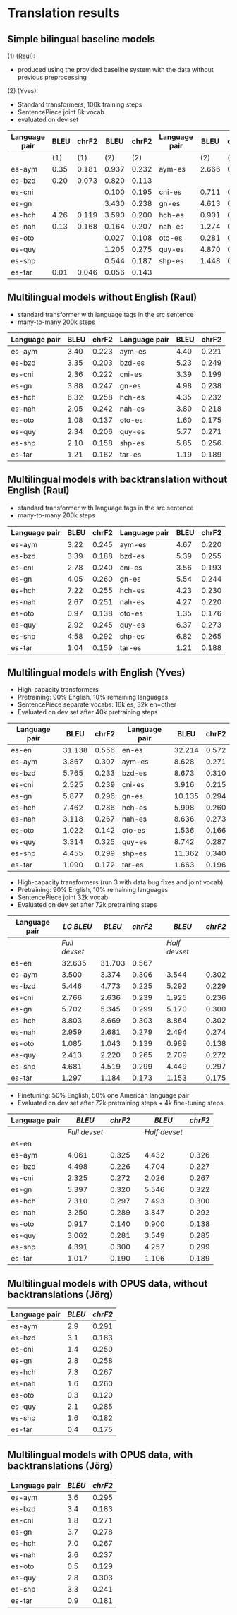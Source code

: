 # Translation results

## Simple bilingual baseline models

(1) (Raul):
- produced using the provided baseline system with the data without previous preprocessing

(2) (Yves):
- Standard transformers, 100k training steps
- SentencePiece joint 8k vocab
- evaluated on dev set

| Language pair | BLEU  | chrF2  | BLEU  | chrF2 | Language pair | BLEU  | chrF2 |
| ------------- | ----- | ------ | ----- | ----- | ------------- | ----- | ----- |
|               | (1)   | (1)    | (2)   | (2)   |               | (2)   | (2)   |
| es-aym        | 0.35  | 0.181 	| 0.937 | 0.232 | aym-es        | 2.666 | 0.211 |
| es-bzd        | 0.20  | 0.073 	| 0.820 | 0.113 |               |       |       |
| es-cni        |       |        | 0.100 | 0.195 | cni-es        | 0.711 | 0.159 |
| es-gn         |       |        | 3.430 | 0.238 | gn-es         | 4.613 | 0.237 |
| es-hch        | 4.26  | 0.119 	| 3.590 | 0.200 | hch-es        | 0.901 | 0.174 |
| es-nah        | 0.13  | 0.168 	| 0.164 | 0.207 | nah-es        | 1.274 | 0.170 |
| es-oto        |       |        | 0.027 | 0.108 | oto-es        | 0.281 | 0.147 |
| es-quy        |       |        | 1.205 | 0.275 | quy-es        | 4.870 | 0.250 |
| es-shp        |       |        | 0.544 | 0.187 | shp-es        | 1.448 | 0.165 |
| es-tar        | 0.01  | 0.046 	| 0.056 | 0.143 |               |       |       |


## Multilingual models without English (Raul)
 - standard transformer with language tags in the src sentence
 - many-to-many 200k steps
 

| Language pair | BLEU  | chrF2 | Language pair | BLEU  | chrF2 |
| ------------- | ----- | ----- | ------------- | ----- | ----- |
| es-aym        | 3.40 | 0.223 | aym-es        | 4.40 | 0.221 |
| es-bzd        | 3.35 | 0.203 | bzd-es        | 5.23 | 0.249 |
| es-cni        | 2.36 | 0.222 | cni-es        | 3.39 | 0.199 |
| es-gn         | 3.88 | 0.247 | gn-es         | 4.98 | 0.238 |
| es-hch        | 6.32 | 0.258 | hch-es        | 4.35 | 0.232 |
| es-nah        | 2.05 | 0.242 | nah-es        | 3.80 | 0.218 |
| es-oto        | 1.08 | 0.137 | oto-es        | 1.60 | 0.175 |
| es-quy        | 2.34 | 0.206 | quy-es        | 5.77 | 0.271 |
| es-shp        | 2.10 | 0.158 | shp-es        | 5.85 | 0.256 |
| es-tar        | 1.21 | 0.162 | tar-es        | 1.19 | 0.189 |

## Multilingual models with backtranslation without English (Raul)
 - standard transformer with language tags in the src sentence
 - many-to-many 200k steps
 

| Language pair | BLEU  | chrF2 | Language pair | BLEU  | chrF2 |
| ------------- | ----- | ----- | ------------- | ----- | ----- |
| es-aym        | 3.22 | 0.245 | aym-es        | 4.67 | 0.220 |
| es-bzd        | 3.39 | 0.188 | bzd-es        | 5.39 | 0.255 |
| es-cni        | 2.78 | 0.240 | cni-es        | 3.56 | 0.193 |
| es-gn         | 4.05 | 0.260 | gn-es         | 5.54 | 0.244 |
| es-hch        | 7.22 | 0.255 | hch-es        | 4.23 | 0.230 |
| es-nah        | 2.67 | 0.251 | nah-es        | 4.27 | 0.220 |
| es-oto        | 0.97 | 0.138 | oto-es        | 1.35 | 0.176 |
| es-quy        | 2.92 | 0.245 | quy-es        | 6.37 | 0.273 |
| es-shp        | 4.58 | 0.292 | shp-es        | 6.82 | 0.265 |
| es-tar        | 1.04 | 0.159 | tar-es        | 1.21 | 0.188 |

## Multilingual models with English (Yves)

- High-capacity transformers
- Pretraining: 90% English, 10% remaining languages
- SentencePiece separate vocabs: 16k es, 32k en+other
- Evaluated on dev set after 40k pretraining steps

| Language pair | BLEU  | chrF2 | Language pair | BLEU  | chrF2 |
| ------------- | ----- | ----- | ------------- | ----- | ----- |
| es-en        | 31.138 | 0.556 | en-es        | 32.214 | 0.572 |
| es-aym        | 3.867 | 0.307 | aym-es        | 8.628 | 0.271 |
| es-bzd        | 5.765 | 0.233 | bzd-es        | 8.673 | 0.310 |
| es-cni        | 2.525 | 0.239 | cni-es        | 3.916 | 0.215 |
| es-gn         | 5.877 | 0.296 | gn-es        | 10.135 | 0.294 |
| es-hch        | 7.462 | 0.286 | hch-es        | 5.998 | 0.260 |
| es-nah        | 3.118 | 0.267 | nah-es        | 8.636 | 0.273 |
| es-oto        | 1.022 | 0.142 | oto-es        | 1.536 | 0.166 |
| es-quy        | 3.314 | 0.325 | quy-es        | 8.742 | 0.287 |
| es-shp        | 4.455 | 0.299 | shp-es       | 11.362 | 0.340 |
| es-tar        | 1.090 | 0.172 | tar-es        | 1.663 | 0.196 |

- High-capacity transformers (run 3 with data bug fixes and joint vocab)
- Pretraining: 90% English, 10% remaining languages
- SentencePiece joint 32k vocab
- Evaluated on dev set after 72k pretraining steps

| Language pair | *LC BLEU* | *BLEU* | *chrF2* | | *BLEU* | *chrF2* |
| ------------- | ----- | ----- | ----- | --- |  ----- | ----- |
|               | *Full devset*  | | | | *Half devset* | |
| es-en         | 32.635 | 31.703 | 0.567 | |      |       |
| es-aym        | 3.500 | 3.374 | 0.306 | |  3.544 | 0.302 |
| es-bzd        | 5.446 | 4.773 | 0.225 | |  5.292 | 0.229 |
| es-cni        | 2.766 | 2.636 | 0.239 | |  1.925 | 0.236 |
| es-gn         | 5.702 | 5.345 | 0.299 | |  5.170 | 0.300 |
| es-hch        | 8.803 | 8.669 | 0.303 | |  8.864 | 0.302 |
| es-nah        | 2.959 | 2.681 | 0.279 | |  2.494 | 0.274 |
| es-oto        | 1.085 | 1.043 | 0.139 | |  0.989 | 0.138 |
| es-quy        | 2.413 | 2.220 | 0.265 | |  2.709 | 0.272 |
| es-shp        | 4.681 | 4.519 | 0.299 | |  4.449 | 0.297 |
| es-tar        | 1.297 | 1.184 | 0.173 | |  1.153 | 0.175 |

- Finetuning: 50% English, 50% one American language pair
- Evaluated on dev set after 72k pretraining steps + 4k fine-tuning steps

| Language pair | *BLEU* | *chrF2* | | *BLEU* | *chrF2* |
| ------------- | ----- | ----- | --- |  ----- | ----- |
|               | *Full devset*  | | | *Half devset* | |
| es-en         |       |       | |       |       |
| es-aym        | 4.061 | 0.325 | | 4.432 | 0.326 |
| es-bzd        | 4.498 | 0.226 | | 4.704 | 0.227 |
| es-cni        | 2.325 | 0.272 | | 2.026 | 0.267 |
| es-gn         | 5.397 | 0.320 | | 5.546 | 0.322 |
| es-hch        | 7.310 | 0.297 | | 7.493 | 0.300 |
| es-nah        | 3.250 | 0.289 | | 3.847 | 0.292 |
| es-oto        | 0.917 | 0.140 | | 0.900 | 0.138 |
| es-quy        | 3.062 | 0.281 | | 3.549 | 0.285 |
| es-shp        | 4.391 | 0.300 | | 4.257 | 0.299 |
| es-tar        | 1.017 | 0.190 | | 1.106 | 0.189 |

## Multilingual models with OPUS data, without backtranslations (Jörg)

| Language pair | *BLEU* | *chrF2* |
| ------------- | ----- | ----- |
| es-aym        | 2.9 | 0.291 |
| es-bzd        | 3.1 | 0.183 |
| es-cni        | 1.4 | 0.250 |
| es-gn         | 2.8 | 0.258 |
| es-hch        | 7.3 | 0.267 |
| es-nah        | 1.6 | 0.260 |
| es-oto        | 0.3 | 0.120 |
| es-quy        | 2.1 | 0.285 |
| es-shp        | 1.6 | 0.182 |
| es-tar        | 0.4 | 0.175 |


## Multilingual models with OPUS data, with backtranslations (Jörg)

| Language pair | *BLEU* | *chrF2* |
| ------------- | ----- | ----- |
| es-aym        | 3.6 | 0.295 |
| es-bzd        | 3.4 | 0.183 |
| es-cni        | 1.8 | 0.271 |
| es-gn         | 3.7 | 0.278 |
| es-hch        | 7.0 | 0.267 |
| es-nah        | 2.6 | 0.237 |
| es-oto        | 0.5 | 0.129 |
| es-quy        | 2.8 | 0.303 |
| es-shp        | 3.3 | 0.241 |
| es-tar        | 0.9 | 0.181 |
